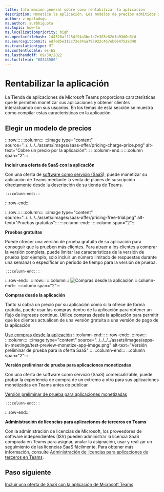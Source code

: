 ```yaml
---
title: Información general sobre como rentabilizar la aplicación
description: Monetice la aplicación. Los modelos de precios admitidos son pruebas gratuitas, compras desde la aplicación e incluyen una oferta de SaaS con la aplicación.
author: v-npaladugu
ms.author: surbhigupta
ms.topic: how-to
ms.localizationpriority: high
ms.openlocfilehash: 144328aff254f94a3bcfc7e383e82dfa93d0d8fd
ms.sourcegitcommit: edfe85e312c73e34aa795922c4b7eb0647528d48
ms.translationtype: MT
ms.contentlocale: es-ES
ms.lasthandoff: 09/30/2022
ms.locfileid: "68243580"
---
```

# <a name="monetize-your-app"></a>Rentabilizar la aplicación

La Tienda de aplicaciones de Microsoft Teams proporciona características que le permiten monetizar sus aplicaciones y obtener clientes interactuando con sus usuarios. En los temas de esta sección se muestra cómo compilar estas características en la aplicación.

## <a name="choose-a-pricing-model"></a>Elegir un modelo de precios

:::row:::
    :::column:::
        :::image type="content" source="../../../../assets/images/saas-offer/pricing-charge-price.png" alt-text="Cobre un precio por la aplicación":::
    :::column-end:::
    :::column span="2":::

**Incluir una oferta de SaaS con la aplicación**

Con una oferta de [software como servicio (SaaS](~/concepts/deploy-and-publish/appsource/prepare/include-saas-offer.md)), puede monetizar su aplicación de Teams mediante la venta de planes de suscripción directamente desde la descripción de su tienda de Teams.

    :::column-end:::
:::row-end:::

:::row:::
    :::column:::
     :::image type="content" source="../../../../assets/images/saas-offer/pricing-free-trial.png" alt-text="Pruebas gratuitas":::
    :::column-end:::
    :::column span="2":::

**Pruebas gratuitas**

Puede ofrecer una versión de prueba gratuita de su aplicación para conseguir que la prueben más clientes. Para atraer a los clientes a comprar la versión completa, puede limitar las características de la versión de prueba (por ejemplo, solo incluir un número limitado de respuestas durante una semana) o especificar un período de tiempo para la versión de prueba.

    :::column-end:::
:::row-end:::
:::row:::
    :::column:::
        ![Compras desde la aplicación](~/assets/images/saas-offer/pricing-in-app-purchases.png)
    :::column-end:::
    :::column span="2":::

**Compras desde la aplicación**

Tanto si cobra un precio por su aplicación como si la ofrece de forma gratuita, puede usar las compras dentro de la aplicación para obtener un flujo de ingresos continuo. Utilice compras desde la aplicación para permitir que los clientes actualicen de una versión gratuita a una versión de pago de la aplicación.

[Use compras desde la aplicación](~/concepts/deploy-and-publish/appsource/prepare/in-app-purchase-flow.md)
    :::column-end:::
:::row-end:::
:::row:::
    :::column:::
        :::image type="content" source="../../../../assets/images/apps-in-meetings/test-preview-monetize-app-image.png" alt-text="Versión preliminar de prueba para la oferta SaaS":::
    :::column-end:::
    :::column span="2":::

**Versión preliminar de prueba para aplicaciones monetizadas**

Con una oferta de software como servicio (SaaS) comercializable, puede probar la experiencia de compra de un extremo a otro para sus aplicaciones monetizadas en Teams antes de publicar.

[Versión preliminar de prueba para aplicaciones monetizadas](Test-preview-for-monetized-apps.md)

    :::column-end:::
:::row-end:::

**Administración de licencias para aplicaciones de terceros en Teams**

Con la administración de licencias de Microsoft, los proveedores de software independientes (ISV) pueden administrar la licencia SaaS comprada en Teams para asignar, anular la asignación, usar y realizar un seguimiento de las licencias SaaS fácilmente. Para obtener más información, consulte [Administración de licencias para aplicaciones de terceros en Teams](include-saas-offer.md#manage-license-for-third-party-apps-in-teams).

## <a name="next-step"></a>Paso siguiente

[Incluir una oferta de SaaS con la aplicación de Microsoft Teams](~/concepts/deploy-and-publish/appsource/prepare/include-saas-offer.md)
